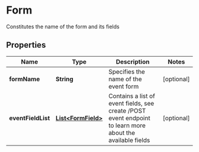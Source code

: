 

# Form

Constitutes the name of the form and its fields

## Properties

| Name | Type | Description | Notes |
|------------ | ------------- | ------------- | -------------|
|**formName** | **String** | Specifies the name of the event form |  [optional] |
|**eventFieldList** | [**List&lt;FormField&gt;**](FormField.md) | Contains a list of event fields, see create /POST event endpoint to learn more about the available fields |  [optional] |



